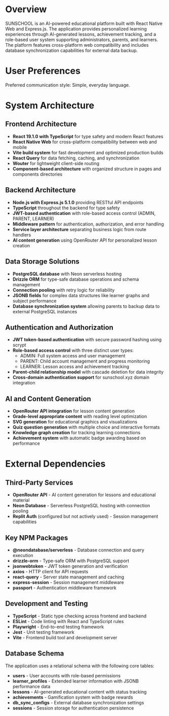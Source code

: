 # Overview

SUNSCHOOL is an AI-powered educational platform built with React Native Web and Express.js. The application provides personalized learning experiences through AI-generated lessons, achievement tracking, and a role-based user system supporting administrators, parents, and learners. The platform features cross-platform web compatibility and includes database synchronization capabilities for external data backup.

# User Preferences

Preferred communication style: Simple, everyday language.

# System Architecture

## Frontend Architecture
- **React 19.1.0 with TypeScript** for type safety and modern React features
- **React Native Web** for cross-platform compatibility between web and mobile
- **Vite build system** for fast development and optimized production builds
- **React Query** for data fetching, caching, and synchronization
- **Wouter** for lightweight client-side routing
- **Component-based architecture** with organized structure in pages and components directories

## Backend Architecture
- **Node.js with Express.js 5.1.0** providing RESTful API endpoints
- **TypeScript** throughout the backend for type safety
- **JWT-based authentication** with role-based access control (ADMIN, PARENT, LEARNER)
- **Middleware pattern** for authentication, authorization, and error handling
- **Service layer architecture** separating business logic from route handlers
- **AI content generation** using OpenRouter API for personalized lesson creation

## Data Storage Solutions
- **PostgreSQL database** with Neon serverless hosting
- **Drizzle ORM** for type-safe database operations and schema management
- **Connection pooling** with retry logic for reliability
- **JSONB fields** for complex data structures like learner graphs and subject performance
- **Database synchronization system** allowing parents to backup data to external PostgreSQL instances

## Authentication and Authorization
- **JWT token-based authentication** with secure password hashing using scrypt
- **Role-based access control** with three distinct user types:
  - ADMIN: Full system access and user management
  - PARENT: Child account management and progress monitoring
  - LEARNER: Lesson access and achievement tracking
- **Parent-child relationship model** with cascade deletion for data integrity
- **Cross-domain authentication support** for sunschool.xyz domain integration

## AI and Content Generation
- **OpenRouter API integration** for lesson content generation
- **Grade-level appropriate content** with reading level optimization
- **SVG generation** for educational graphics and visualizations
- **Quiz question generation** with multiple choice and interactive formats
- **Knowledge graph creation** for tracking learning connections
- **Achievement system** with automatic badge awarding based on performance

# External Dependencies

## Third-Party Services
- **OpenRouter API** - AI content generation for lessons and educational material
- **Neon Database** - Serverless PostgreSQL hosting with connection pooling
- **Replit Auth** (configured but not actively used) - Session management capabilities

## Key NPM Packages
- **@neondatabase/serverless** - Database connection and query execution
- **drizzle-orm** - Type-safe ORM with PostgreSQL support
- **jsonwebtoken** - JWT token generation and verification
- **axios** - HTTP client for API requests
- **react-query** - Server state management and caching
- **express-session** - Session management middleware
- **passport** - Authentication middleware framework

## Development and Testing
- **TypeScript** - Static type checking across frontend and backend
- **ESLint** - Code linting with React and TypeScript rules
- **Playwright** - End-to-end testing framework
- **Jest** - Unit testing framework
- **Vite** - Frontend build tool and development server

## Database Schema
The application uses a relational schema with the following core tables:
- **users** - User accounts with role-based permissions
- **learner_profiles** - Extended learner information with JSONB performance data
- **lessons** - AI-generated educational content with status tracking
- **achievements** - Gamification system with badge rewards
- **db_sync_configs** - External database synchronization settings
- **sessions** - Session storage for authentication persistence